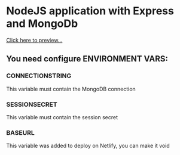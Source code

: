 # NodeJS application with Express and MongoDb

<a href="https://contact-diary-paulo-cezario.netlify.app/api/">Click here to preview...</a>

## You need configure ENVIRONMENT VARS:

### CONNECTIONSTRING
This variable must contain the MongoDB connection

### SESSIONSECRET
This variable must contain the session secret

### BASEURL
This variable was added to deploy on Netlify, you can make it void
